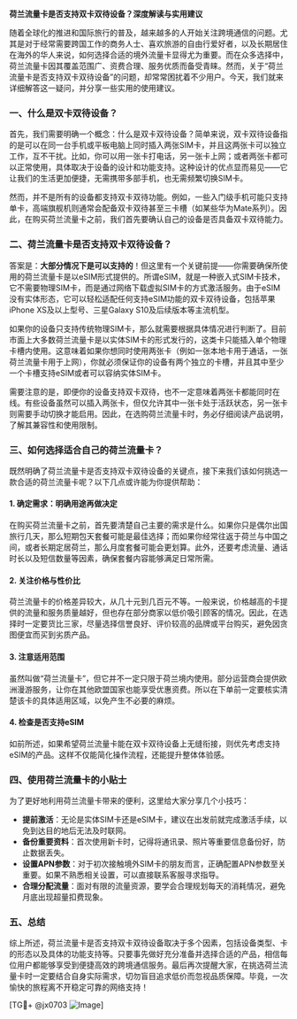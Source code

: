 **荷兰流量卡是否支持双卡双待设备？深度解读与实用建议**

随着全球化的推进和国际旅行的普及，越来越多的人开始关注跨境通信的问题。尤其是对于经常需要跨国工作的商务人士、喜欢旅游的自由行爱好者，以及长期居住在海外的华人来说，如何选择合适的境外流量卡显得尤为重要。而在众多选择中，荷兰流量卡因其覆盖范围广、资费合理、服务优质而备受青睐。然而，关于“荷兰流量卡是否支持双卡双待设备”的问题，却常常困扰着不少用户。今天，我们就来详细解答这一疑问，并分享一些实用的使用建议。

### 一、什么是双卡双待设备？

首先，我们需要明确一个概念：什么是双卡双待设备？简单来说，双卡双待设备指的是可以在同一台手机或平板电脑上同时插入两张SIM卡，并且这两张卡可以独立工作，互不干扰。比如，你可以用一张卡打电话，另一张卡上网；或者两张卡都可以正常使用，具体取决于设备的设计和功能支持。这种设计的优点显而易见——它让我们的生活更加便捷，无需携带多部手机，也无需频繁切换SIM卡。

然而，并不是所有的设备都支持双卡双待功能。例如，一些入门级手机可能只支持单卡，高端旗舰机则通常会配备双卡双待甚至三卡槽（如某些华为Mate系列）。因此，在购买荷兰流量卡之前，我们首先要确认自己的设备是否具备双卡双待能力。

### 二、荷兰流量卡是否支持双卡双待设备？

答案是：**大部分情况下是可以支持的**！但这里有一个关键前提——你需要确保所使用的荷兰流量卡是以eSIM形式提供的。所谓eSIM，就是一种嵌入式SIM卡技术，它不需要物理SIM卡，而是通过网络下载虚拟SIM卡的方式激活服务。由于eSIM没有实体形态，它可以轻松适配任何支持eSIM功能的双卡双待设备，包括苹果iPhone XS及以上型号、三星Galaxy S10及后续版本等主流机型。

如果你的设备只支持传统物理SIM卡，那么就需要根据具体情况进行判断了。目前市面上大多数荷兰流量卡是以实体SIM卡的形式发行的，这类卡只能插入单个物理卡槽内使用。这意味着如果你想同时使用两张卡（例如一张本地卡用于通话，一张荷兰流量卡用于上网），你就必须保证你的设备有两个独立的卡槽，并且其中至少一个卡槽支持eSIM或者可以容纳实体SIM卡。

需要注意的是，即便你的设备支持双卡双待，也不一定意味着两张卡都能同时在线。有些设备虽然可以插入两张卡，但仅允许其中一张卡处于活跃状态，另一张卡则需要手动切换才能启用。因此，在选购荷兰流量卡时，务必仔细阅读产品说明，了解其兼容性和使用限制。

### 三、如何选择适合自己的荷兰流量卡？

既然明确了荷兰流量卡是否支持双卡双待设备的关键点，接下来我们该如何挑选一款合适的荷兰流量卡呢？以下几点或许能为你提供帮助：

#### 1. 确定需求：明确用途再做决定
在购买荷兰流量卡之前，首先要清楚自己主要的需求是什么。如果你只是偶尔出国旅行几天，那么短期包天套餐可能是最佳选择；而如果你经常往返于荷兰与中国之间，或者长期定居荷兰，那么月度套餐可能会更划算。此外，还要考虑流量、通话时长以及短信数量等因素，确保套餐内容能够满足日常所需。

#### 2. 关注价格与性价比
荷兰流量卡的价格差异较大，从几十元到几百元不等。一般来说，价格越高的卡提供的流量和服务质量越好，但也存在部分商家以低价吸引顾客的情况。因此，在选择时一定要货比三家，尽量选择信誉良好、评价较高的品牌或平台购买，避免因贪图便宜而买到劣质产品。

#### 3. 注意适用范围
虽然叫做“荷兰流量卡”，但它并不一定只限于荷兰境内使用。部分运营商会提供欧洲漫游服务，让你在其他欧盟国家也能享受优惠资费。所以在下单前一定要核实清楚该卡的具体适用区域，以免产生不必要的麻烦。

#### 4. 检查是否支持eSIM
如前所述，如果希望荷兰流量卡能在双卡双待设备上无缝衔接，则优先考虑支持eSIM的产品。这样不仅能简化操作流程，还能提升整体体验感。

### 四、使用荷兰流量卡的小贴士

为了更好地利用荷兰流量卡带来的便利，这里给大家分享几个小技巧：

- **提前激活**：无论是实体SIM卡还是eSIM卡，建议在出发前就完成激活手续，以免到达目的地后无法及时联网。
- **备份重要资料**：首次使用新卡时，记得将通讯录、照片等重要信息备份好，防止数据丢失。
- **设置APN参数**：对于初次接触境外SIM卡的朋友而言，正确配置APN参数至关重要。如果不熟悉相关设置，可以直接联系客服寻求指导。
- **合理分配流量**：面对有限的流量资源，要学会合理规划每天的消耗情况，避免月底出现超量扣费现象。

### 五、总结

综上所述，荷兰流量卡是否支持双卡双待设备取决于多个因素，包括设备类型、卡的形态以及具体的功能支持等。只要事先做好充分准备并选择合适的产品，相信每位用户都能够享受到便捷高效的跨境通信服务。最后再次提醒大家，在挑选荷兰流量卡时一定要结合自身实际需求，切勿盲目追求低价而忽视品质保障。毕竟，一次愉快的旅程离不开稳定可靠的网络支持！

[TG💪+ @jx0703 ![Image](https://github.com/user-attachments/assets/dbca1d08-cadb-493c-b0ec-ad6f7a83f270)]